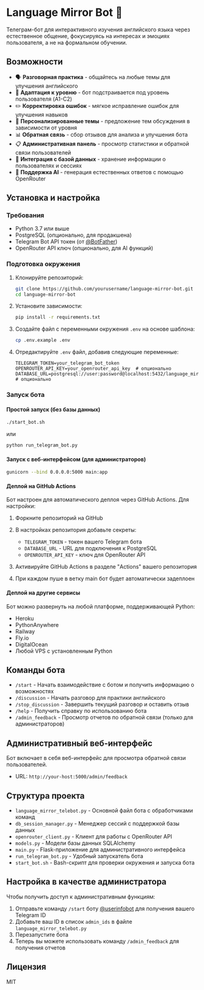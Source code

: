 # Language Mirror Bot 🤖

Телеграм-бот для интерактивного изучения английского языка через естественное общение, фокусируясь на интересах и эмоциях пользователя, а не на формальном обучении.

## Возможности

- 🗣️ **Разговорная практика** - общайтесь на любые темы для улучшения английского
- 🧠 **Адаптация к уровню** - бот подстраивается под уровень пользователя (A1-C2)
- ✏️ **Корректировка ошибок** - мягкое исправление ошибок для улучшения навыков
- 🎯 **Персонализированные темы** - предложение тем обсуждения в зависимости от уровня
- 📊 **Обратная связь** - сбор отзывов для анализа и улучшения бота
- 📋 **Административная панель** - просмотр статистики и обратной связи пользователей
- 💾 **Интеграция с базой данных** - хранение информации о пользователях и сессиях
- 🤖 **Поддержка AI** - генерация естественных ответов с помощью OpenRouter

## Установка и настройка

### Требования

- Python 3.7 или выше
- PostgreSQL (опционально, для продакшена)
- Telegram Bot API токен (от [@BotFather](https://t.me/BotFather))
- OpenRouter API ключ (опционально, для AI функций)

### Подготовка окружения

1. Клонируйте репозиторий:
   ```bash
   git clone https://github.com/yourusername/language-mirror-bot.git
   cd language-mirror-bot
   ```

2. Установите зависимости:
   ```bash
   pip install -r requirements.txt
   ```

3. Создайте файл с переменными окружения `.env` на основе шаблона:
   ```bash
   cp .env.example .env
   ```

4. Отредактируйте `.env` файл, добавив следующие переменные:
   ```
   TELEGRAM_TOKEN=your_telegram_bot_token
   OPENROUTER_API_KEY=your_openrouter_api_key  # опционально
   DATABASE_URL=postgresql://user:password@localhost:5432/language_mirror  # опционально
   ```

### Запуск бота

#### Простой запуск (без базы данных)

```bash
./start_bot.sh
```

или

```bash
python run_telegram_bot.py
```

#### Запуск с веб-интерфейсом (для администраторов)

```bash
gunicorn --bind 0.0.0.0:5000 main:app
```

#### Деплой на GitHub Actions

Бот настроен для автоматического деплоя через GitHub Actions. Для настройки:

1. Форкните репозиторий на GitHub
2. В настройках репозитория добавьте секреты:
   - `TELEGRAM_TOKEN` - токен вашего Telegram бота
   - `DATABASE_URL` - URL для подключения к PostgreSQL
   - `OPENROUTER_API_KEY` - ключ для OpenRouter API

3. Активируйте GitHub Actions в разделе "Actions" вашего репозитория
4. При каждом пуше в ветку main бот будет автоматически задеплоен

#### Деплой на другие сервисы

Бот можно развернуть на любой платформе, поддерживающей Python:
- Heroku
- PythonAnywhere
- Railway
- Fly.io
- DigitalOcean
- Любой VPS с установленным Python

## Команды бота

- `/start` - Начать взаимодействие с ботом и получить информацию о возможностях
- `/discussion` - Начать разговор для практики английского
- `/stop_discussion` - Завершить текущий разговор и оставить отзыв
- `/help` - Получить справку по использованию бота
- `/admin_feedback` - Просмотр отчетов по обратной связи (только для администраторов)

## Административный веб-интерфейс

Бот включает в себя веб-интерфейс для просмотра обратной связи пользователей.

- URL: `http://your-host:5000/admin/feedback`

## Структура проекта

- `language_mirror_telebot.py` - Основной файл бота с обработчиками команд
- `db_session_manager.py` - Менеджер сессий с поддержкой базы данных
- `openrouter_client.py` - Клиент для работы с OpenRouter API
- `models.py` - Модели базы данных SQLAlchemy
- `main.py` - Flask-приложение для административного интерфейса
- `run_telegram_bot.py` - Удобный запускатель бота
- `start_bot.sh` - Bash-скрипт для проверки окружения и запуска бота

## Настройка в качестве администратора

Чтобы получить доступ к административным функциям:

1. Отправьте команду `/start` боту [@userinfobot](https://t.me/userinfobot) для получения вашего Telegram ID
2. Добавьте ваш ID в список `admin_ids` в файле `language_mirror_telebot.py`
3. Перезапустите бота
4. Теперь вы можете использовать команду `/admin_feedback` для получения отчетов

## Лицензия

MIT